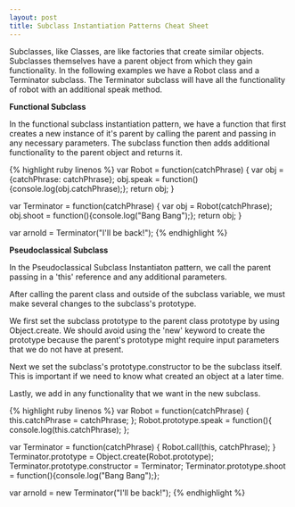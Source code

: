 ```yaml
---
layout: post
title: Subclass Instantiation Patterns Cheat Sheet
---
```

Subclasses, like Classes, are like factories that create similar objects.  Subclasses themselves have a parent object from which they gain functionality.  In the following examples we have a Robot class and a Terminator subclass.  The Terminator subclass will have all the functionality of robot with an additional speak method.


**Functional Subclass**

In the functional subclass instantiation pattern, we have a function that first creates a new instance of it's parent by calling the parent and passing in any necessary parameters.  The subclass function then adds additional functionality to the parent object and returns it.

{% highlight ruby linenos %}
var Robot = function(catchPhrase) {
  var obj = {catchPhrase: catchPhrase};
  obj.speak = function(){console.log(obj.catchPhrase);};
  return obj;
}

var Terminator = function(catchPhrase) {
  var obj = Robot(catchPhrase);
  obj.shoot = function(){console.log("Bang Bang");};
  return obj;
}

var arnold = Terminator("I'll be back!");
{% endhighlight %}

**Pseudoclassical Subclass**

In the Pseudoclassical Subclass Instantiaton pattern, we call the parent passing in a 'this' reference and any additional parameters.

After calling the parent class and outside of the subclass variable, we must make several changes to the subclass's prototype.

We first set the subclass prototype to the parent class prototype by using Object.create.  We should avoid using the 'new' keyword to create the prototype because the parent's prototype might require input parameters that we do not have at present.

Next we set the subclass's prototype.constructor to be the subclass itself.  This is important if we need to know what created an object at a later time.

Lastly, we add in any functionality that we want in the new subclass.


{% highlight ruby linenos %}
var Robot = function(catchPhrase) {
  this.catchPhrase = catchPhrase;
};
Robot.prototype.speak = function(){
  console.log(this.catchPhrase);
};

var Terminator = function(catchPhrase) {
  Robot.call(this, catchPhrase);
}
Terminator.prototype = Object.create(Robot.prototype);
Terminator.prototype.constructor = Terminator;
Terminator.prototype.shoot = function(){console.log("Bang Bang");};

var arnold = new Terminator("I'll be back!");
{% endhighlight %}